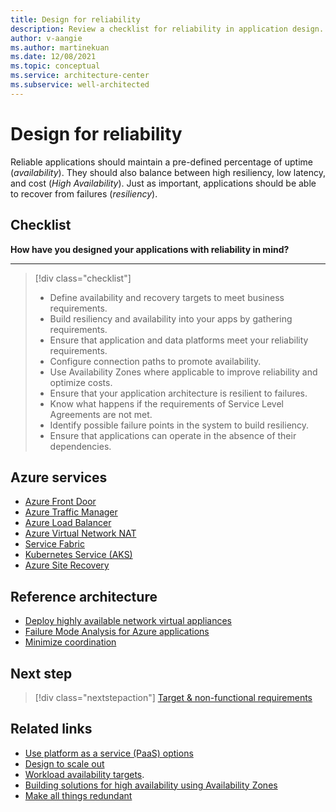 ```yaml
---
title: Design for reliability
description: Review a checklist for reliability in application design. Considerations include uptime (availability), high resiliency, low latency, and cost.
author: v-aangie
ms.author: martinekuan
ms.date: 12/08/2021
ms.topic: conceptual
ms.service: architecture-center
ms.subservice: well-architected
---
```


# Design for reliability

Reliable applications should maintain a pre-defined percentage of uptime (*availability*). They should also balance between high resiliency, low latency, and cost (*High Availability*). Just as important, applications should be able to recover from failures (*resiliency*).

## Checklist

**How have you designed your applications with reliability in mind?**
***

> [!div class="checklist"]
> - Define availability and recovery targets to meet business requirements.
> - Build resiliency and availability into your apps by gathering requirements.
> - Ensure that application and data platforms meet your reliability requirements.
> - Configure connection paths to promote availability.
> - Use Availability Zones where applicable to improve reliability and optimize costs.
> - Ensure that your application architecture is resilient to failures.
> - Know what happens if the requirements of Service Level Agreements are not met.
> - Identify possible failure points in the system to build resiliency.
> - Ensure that applications can operate in the absence of their dependencies.

## Azure services

- [Azure Front Door](/azure/frontdoor/front-door-overview)
- [Azure Traffic Manager](/azure/traffic-manager/traffic-manager-overview)
- [Azure Load Balancer](/azure/load-balancer/load-balancer-overview)
- [Azure Virtual Network NAT](/azure/virtual-network/nat-gateway/nat-overview)
- [Service Fabric](/azure/service-fabric/service-fabric-overview)
- [Kubernetes Service (AKS)](/azure/aks/intro-kubernetes)
- [Azure Site Recovery](/azure/site-recovery/site-recovery-overview)

## Reference architecture

- [Deploy highly available network virtual appliances](/azure/architecture/reference-architectures/dmz/nva-ha)
- [Failure Mode Analysis for Azure applications](/azure/architecture/resiliency/failure-mode-analysis)
- [Minimize coordination](/azure/architecture/guide/design-principles/minimize-coordination)

## Next step

> [!div class="nextstepaction"]
> [Target & non-functional requirements](./design-requirements.md)

## Related links

- [Use platform as a service (PaaS) options](/azure/architecture/guide/design-principles/managed-services)
- [Design to scale out](/azure/architecture/guide/design-principles/scale-out)
- [Workload availability targets](./business-metrics.md).
- [Building solutions for high availability using Availability Zones](/azure/architecture/high-availability/building-solutions-for-high-availability)
- [Make all things redundant](/azure/architecture/guide/design-principles/redundancy)
